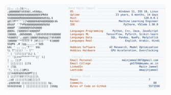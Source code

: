 <picture>
  <source srcset="https://raw.githubusercontent.com/mmazinjameel/mmazinjameel/main/dark_mode.svg?v=1747649535" media="(prefers-color-scheme: dark)">
  <img src="https://raw.githubusercontent.com/mmazinjameel/mmazinjameel/main/light_mode.svg?v=1747649535">
</picture>
